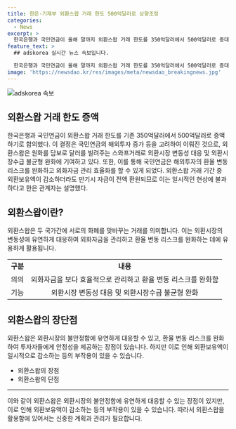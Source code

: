 ```yaml
---
title: 한은·기재부 외환스왑 거래 한도 500억달러로 상향조정
categories:
  - News
excerpt: >
  한국은행과 국민연금이 올해 말까지 외환스왑 거래 한도를 350억달러에서 500억달러로 증대한다. 외환시장 불안정시 국민연금 현물환 매입 수요를 외환스왑으로 흡수할 수 있어 외환시장수급 불균형 완화에 기여한다. 또한, 해외투자에 수반되는 환율 변동 리스크를 완화하고 외화자금 관리 효율화를 꾀할 수 있다. 이로써 두 기관은 외환시장 변동성 확대에 효과적으로 대응할 수 있게 된다.
feature_text: >
  ## adskorea 실시간 뉴스 속보입니다.

  한국은행과 국민연금이 올해 말까지 외환스왑 거래 한도를 350억달러에서 500억달러로 증대한다. 외환시장 불안정시 국민연금 현물환 매입 수요를 외환스왑으로 흡수할 수 있어 외환시장수급 불균형 완화에 기여한다. 또한, 해외투자에 수반되는 환율 변동 리스크를 완화하고 외화자금 관리 효율화를 꾀할 수 있다. 이로써 두 기관은 외환시장 변동성 확대에 효과적으로 대응할 수 있게 된다.
image: 'https://newsdao.kr/res/images/meta/newsdao_breakingnews.jpg'
---
```


<p><img src="https://newsdao.kr/res/images/meta/newsdao_breakingnews.jpg" alt="adskorea 속보" /></p>

<h2 data-ke-size="size26">외환스왑 거래 한도 증액</h2>

<p data-ke-size="size16">한국은행과 국민연금이 외환스왑 거래 한도를 기존 350억달러에서 500억달러로 증액하기로 합의했다. 이 결정은 국민연금의 해외투자 증가 등을 고려하여 이뤄진 것으로, 외환스왑은 원화를 담보로 달러를 빌려주는 스와프거래로 외환시장 변동성 대응 및 외환시장수급 불균형 완화에 기여하고 있다. 또한, 이를 통해 국민연금은 해외투자의 환율 변동 리스크를 완화하고 외화자금 관리 효율화를 할 수 있게 되었다. 외환스왑 거래 기간 중 외환보유액이 감소하더라도 만기시 자금이 전액 환원되므로 이는 일시적인 현상에 불과하다고 한은 관계자는 설명했다.</p>

<h2 data-ke-size="size26">외환스왑이란?</h2>

<p data-ke-size="size16">외환스왑은 두 국가간에 서로의 화폐를 맞바꾸는 거래를 의미합니다. 이는 외환시장의 변동성에 유연하게 대응하여 외화자금을 관리하고 환율 변동 리스크를 완화하는 데에 유용하게 활용됩니다.</p>

<table>
    <tr>
        <td style="text-align: center; height: 17px;"><b>구분</b></td>
        <td style="text-align: center; height: 17px;"><b>내용</b></td>
    </tr>
    <tr>
        <td style="text-align: center; height: 17px;">의의</td>
        <td style="text-align: center; height: 17px;">외화자금을 보다 효율적으로 관리하고 환율 변동 리스크를 완화함</td>
    </tr>
    <tr>
        <td style="text-align: center; height: 17px;">기능</td>
        <td style="text-align: center; height: 17px;">외환시장 변동성 대응 및 외환시장수급 불균형 완화</td>
    </tr>
</table>

<h2 data-ke-size="size26">외환스왑의 장단점</h2>

<p data-ke-size="size16">외환스왑은 외환시장의 불안정함에 유연하게 대응할 수 있고, 환율 변동 리스크를 완화하여 투자자들에게 안정성을 제공하는 장점이 있습니다. 하지만 이로 인해 외환보유액이 일시적으로 감소하는 등의 부작용이 있을 수 있습니다.</p>

<ul>
    <li>외환스왑의 장점</li>
    <li>외환스왑의 단점</li>
</ul>

<hr>

<p data-ke-size="size16">이와 같이 외환스왑은 외환시장의 불안정함에 유연하게 대응할 수 있는 장점이 있지만, 이로 인해 외환보유액이 감소하는 등의 부작용이 있을 수 있습니다. 따라서 외환스왑을 활용함에 있어서는 신중한 계획과 관리가 필요합니다.</p>

